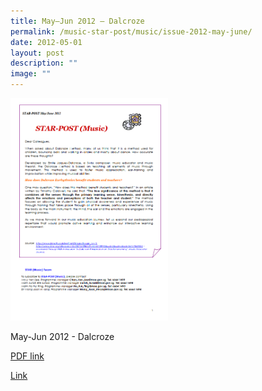 ```yaml
---
title: May–Jun 2012 – Dalcroze
permalink: /music-star-post/music/issue-2012-may-june/
date: 2012-05-01
layout: post
description: ""
image: ""
---
```

<img src="/images/rgrg.png" 
     style="width:50%">
		 
May-Jun 2012 - Dalcroze

[PDF link](/files/5468934da_u1867.pdf)

[Link](https://www.star.moe.edu.sg/star/slot/resource_star/pf01/5468934da_u1867.pdf)

